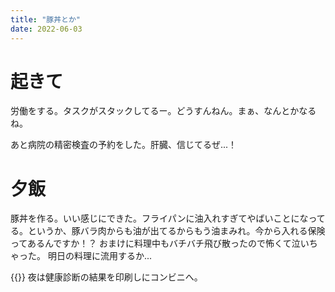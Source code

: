 ```yaml
---
title: "豚丼とか"
date: 2022-06-03
---
```


# 起きて

労働をする。タスクがスタックしてるー。どうすんねん。まぁ、なんとかなるね。

あと病院の精密検査の予約をした。肝臓、信じてるぜ...！

# 夕飯
豚丼を作る。いい感じにできた。フライパンに油入れすぎてやばいことになってる。というか、豚バラ肉からも油が出てるからもう油まみれ。今から入れる保険ってあるんですか！？
おまけに料理中もバチバチ飛び散ったので怖くて泣いちゃった。
明日の料理に流用するか...

{{<tweet user="dango_bot" id="1532725843923181568">}}
夜は健康診断の結果を印刷しにコンビニへ。
